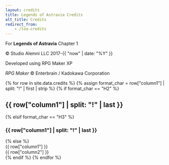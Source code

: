 ```yaml
---
layout: credits
title: Legends of Astravia Credits
alt_title: Credits
redirect_from:
    - /loa-credits
---
```

<style> h1 { text-align: center !important; }</style>

For **Legends of Astravia** Chapter 1

© Studio Alemni LLC 2017-{{ "now" | date: "%Y" }}

Developed using RPG Maker XP

*RPG Maker* © Enterbrain / Kadokawa Corporation

<div class="credits-table">
    {% for row in site.data.credits %}
    {% assign format_char = row["column1"] | split: "!" | first | strip %}
        {% if format_char == "H2" %}
            <div class="credits-row header">
                <h2>{{ row["column1"] | split: "!" | last }}</h2>
            </div>
        {% elsif format_char == "H3" %}
            <div class="credits-row header">
                <h3>{{ row["column1"] | split: "!" | last }}</h3>
            </div>
        {% else %}
            <div class="credits-row{% if forloop.index > 146 %} contributors{% endif %}">
                <div class="credits-col-1">
                    {{ row["column1"] }}
                </div>
                <div class="credits-col-2">
                    {{ row["column2"] }}
                </div>
            </div>
        {% endif %}
    {% endfor %}
</div>